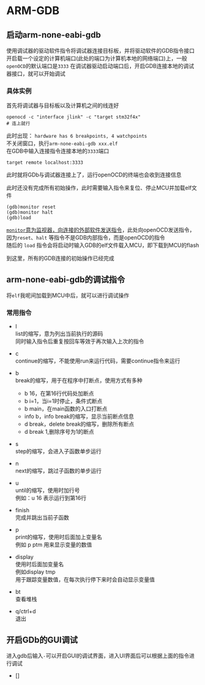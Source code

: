 # ARM-GDB

## 启动arm-none-eabi-gdb

使用调试器的驱动软件指令将调试器连接目标板，并将驱动软件的GDB指令接口开启载一个设定的计算机端口(此处的端口为计算机本地的网络端口)上，一般`openOCD`的默认端口是`3333`
在调试器驱动启动端口后，开启GDB连接本地的调试器接口，就可以开始调试

### 具体实例

首先将调试器与目标板以及计算机之间的线连好

```shell
openocd -c "interface jlink" -c "target stm32f4x" 
# 连上就行
```

此时出现：
`hardware has 6 breakpoints, 4 watchpoints`\
不关闭窗口，执行`arm-none-eabi-gdb xxx.elf`\
在GDB中输入连接指令连接本地的`3333`端口

```shell
target remote localhost:3333
```

此时就将GDb与调试器连接上了，运行openOCD的终端也会收到连接信息

此时还没有完成所有初始操作，此时需要输入指令来复位、停止MCU并加载elf文件

```scritp
(gdb)monitor reset
(gdb)monitor halt
(gdb)load
```

<u>`monitor`意为监视器，向连接的外部软件发送指令</u>，此处向openOCD发送指令，因为`reset`、`halt` 等指令不是GDB内部指令，而是openOCD的指令\
随后的 `load` 指令会将启动时输入GDB的elf文件载入MCU，即下载到MCU的flash

到这里，所有的GDB连接的初始操作已经完成

## arm-none-eabi-gdb的调试指令

将`elf`我呢间加载到MCU中后，就可以进行调试操作

### 常用指令

- l</br>list的缩写，意为列出当前执行的源码</br>同时输入指令后重复按回车等效于再次输入上次的指令

- c</br>continue的缩写，不能使用run来运行代码，需要continue指令来运行

- b</br>break的缩写，用于在程序中打断点，使用方式有多种
  - b 16，在第16行代码处加断点
  - b i=1，当i=1时停止，条件式断点
  - b main，在main函数的入口打断点
  - info b，info break的缩写，显示当前断点信息
  - d break，delete break的缩写，删除所有断点
  - d break 1,删除序号为1的断点

- s</br>step的缩写，会进入子函数单步运行

- n</br>next的缩写，跳过子函数的单步运行

- u</br>until的缩写，使用时加行号</br>例如：u 16 表示运行到第16行

- finish</br>完成并跳出当前子函数

- p</br>print的缩写，使用时后面加上变量名</br>例如 p ptm 用来显示变量的数值

- display</br>使用时后面加变量名</br>例如display tmp</br>用于跟踪变量数值，在每次执行停下来时会自动显示变量值

- bt</br>查看堆栈

- q/ctrl+d</br>退出

## 开启GDb的GUI调试

进入gdb后输入`-`可以开启GUI的调试界面，进入UI界面后可以根据上面的指令进行调试
- [] 